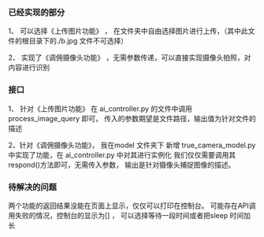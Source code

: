 
### 已经实现的部分
 1、 可以选择《上传图片功能》 ， 在文件夹中自由选择图片进行上传，（其中此文件的根目录下的./b.jpg 文件不可选择）

 2、 实现了《调佣摄像头功能》 ，无需参数传递，可以直接实现摄像头拍照，对内容进行识别
 
### 接口

1、 针对《上传图片功能》 在 ai_controller.py 的文件中调用 process_image_query 即可， 传入的参数期望是文件路径，输出值为针对文件的描述

2、针对《调佣摄像头功能》， 我在model 文件夹下 新增 true_camera_model.py 中实现了功能，在 ai_controller.py 中对其进行实例化
我们仅仅需要调用其respond()方法即可，无需传入参数， 输出是针对摄像头捕捉图像的描述。

### 待解决的问题

两个功能的返回结果没能在页面上显示，仅仅可以打印在控制台。
可能存在API调用失败的情况，控制台的显示为[] ， 可以选择等待一段时间或者把sleep 时间加长
